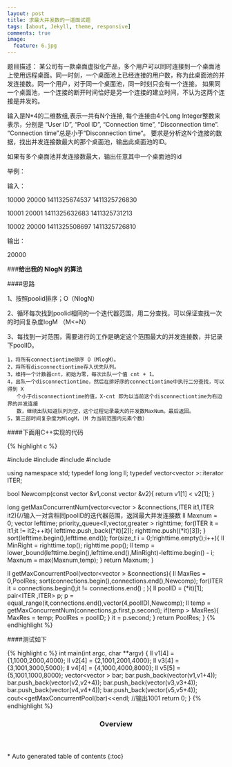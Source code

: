 ```yaml
---
layout: post
title: 求最大并发数的一道面试题
tags: [about, Jekyll, theme, responsive]
comments: true
image:
  feature: 6.jpg
---
```


题目描述： 某公司有一款桌面虚拟化产品，多个用户可以同时连接到一个桌面池上使用远程桌面。同一时刻，一个桌面池上已经连接的用户数，称为此桌面池的并发连接数。同一个用户，对于同一个桌面池，同一时刻只会有一个连接。 
如果同一个桌面池，一个连接的断开时间恰好是另一个连接的建立时间，不认为这两个连接是并发的。

输入是N*4的二维数组,表示一共有N个连接, 每个连接由4个Long Integer整数来表示，分别是 “User ID”, “Pool ID”, “Connection time”, “Disconnection time”. “Connection time”总是小于“Disconnection time“。 
要求是分析这N个连接的数据，找出并发连接数最大的那个桌面池，输出此桌面池的ID。

如果有多个桌面池并发连接数最大，输出任意其中一个桌面池的id 

举例： 

输入： 

10000 20000 1411325674537 1411325726830 

10001 20001 1411325632683 1411325731213 

10002 20000 1411325508697 1411325726810 

输出： 

20000 


###**给出我的 NlogN 的算法**


####思路

1、按照poolid排序；O（NlogN）

2、循环每次找到poolid相同的一个迭代器范围，用二分查找，可以保证查找一次的时间复杂度logM （M<=N）

3、每找到一对范围，需要进行的工作是确定这个范围最大的并发连接数，并记录下poolID。

    1，将所有connectiontime排序 O（MlogM）。 
    2，将所有disconnectiontime存入优先队列。 
    3，维持一个计数器cnt，初始为零，每次出队一个值 cnt + 1。 
    4，出队一个disconnectiontime，然后在排好序的connectiontime中执行二分查找，可以得到 X 
       个小于disconnectiontime的值，X-cnt 即为以当前这个disconnectiontime为右边界的并发连接       
       数，继续出队知道队列为空，这个过程记录最大的并发数MaxNum。最后返回。 
    5，第三部时间复杂度为MlogM，（M 为当前范围内元素个数）

####下面用C++实现的代码

{% highlight c %}

#include <iostream>
#include <algorithm>
#include <vector>
#include <queue>

using namespace std;
typedef long long ll;
typedef vector<vector<ll> >::iterator ITER;

bool Newcomp(const vector<ll> &v1,const vector<ll> &v2){
    return v1[1] < v2[1];
}

long getMaxConcurrentNum(vector<vector<ll> > &connections,ITER it1,ITER it2){//输入一对含相同poolID的迭代器范围，返回最大并发连接数
	ll Maxnum = 0;
	vector<ll> lefttime;
	priority_queue<ll,vector<ll>,greater<ll> > righttime;
	for(ITER it = it1;it != it2;++it){
		lefttime.push_back((*it)[2]);
		righttime.push((*it)[3]);
	}
	sort(lefttime.begin(),lefttime.end());
	for(size_t i = 0;!righttime.empty();i++){
		ll MinRight = righttime.top();
		righttime.pop();
		ll temp = lower_bound(lefttime.begin(),lefttime.end(),MinRight)-lefttime.begin() - i;
		Maxnum = max(Maxnum,temp);
	}
	return Maxnum;
}

ll getMaxConcurrentPool(vector<vector<ll> > &connections){
	ll MaxRes = 0,PoolRes;
	sort(connections.begin(),connections.end(),Newcomp);
	for(ITER it = connections.begin();it != connections.end() ; ){
		ll poolID = (*it)[1];
		pair<ITER ,ITER>  p;
		p = equal_range(it,connections.end(),vector<ll>(4,poolID),Newcomp);
		ll temp = getMaxConcurrentNum(connections,p.first,p.second);
		if(temp > MaxRes){
			MaxRes = temp;
			PoolRes = poolID;
		}
		it = p.second;
	}
	return PoolRes;
}
{% endhighlight %}

####测试如下

{% highlight c %}
int main(int argc, char **argv)
{
	ll v1[4] = {1,1000,2000,4000};
	ll v2[4] = {2,1001,2001,4000};
	ll v3[4] = {3,1001,3000,5000};
	ll v4[4] = {4,1000,4000,8000};
	ll v5[5] = {5,1001,1000,8000};
	vector<vector<ll> > bar;
	bar.push_back(vector<ll>(v1,v1+4));
	bar.push_back(vector<ll>(v2,v2+4));
	bar.push_back(vector<ll>(v3,v3+4));
	bar.push_back(vector<ll>(v4,v4+4));
	bar.push_back(vector<ll>(v5,v5+4));
	cout<<getMaxConcurrentPool(bar)<<endl; //输出1001
	return 0;
}
{% endhighlight %}

<section id="table-of-contents" class="toc">
  <header>
    <h3>Overview</h3>
  </header>
<div id="drawer" markdown="1">
*  Auto generated table of contents
{:toc}
</div>
</section><!-- /#table-of-contents -->
